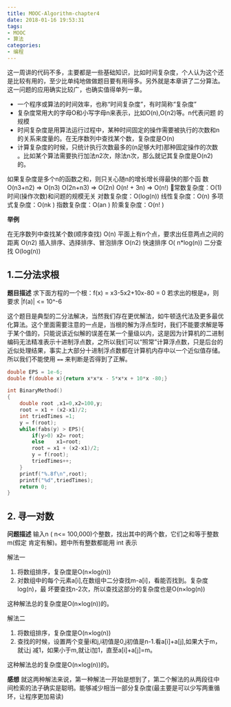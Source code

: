 ```yaml
---
title: MOOC-Algorithm-chapter4
date: 2018-01-16 19:53:31
tags:
- MOOC
- 算法
categories:
- 编程
---
```


这一周讲的代码不多，主要都是一些基础知识，比如时间复杂度，个人认为这个还是比较有用的，至少比单纯地做做题目要有用得多。另外就是本章讲了二分算法。这一问题的应用确实比较广，也确实值得单列一章。

<!--more-->

- 一个程序或算法的时间效率，也称“时间复杂度”，有时简称“复杂度”
- 复杂度常用大的字母O和小写字母n来表示，比如O(n),O(n2)等。n代表问题 的规模
- 时间复杂度是用算法运行过程中，某种时间固定的操作需要被执行的次数和n 的关系来度量的。在无序数列中查找某个数，复杂度是O(n)
- 计算复杂度的时候，只统计执行次数最多的(n足够大时)那种固定操作的次数 。比如某个算法需要执行加法n2次，除法n次，那么就记其复杂度是O(n2)的。



如果复杂度是多个n的函数之和，则只关心随n的增长增长得最快的那个函 数
O(n3+n2) => O(n3)
O(2n+n3) => O(2n)
O(n! + 3n) => O(n!)
常数复杂度：O(1) 时间(操作次数)和问题的规模无关 
对数复杂度：O(log(n)) 
线性复杂度：O(n) 
多项式复杂度：O(nk ) 
指数复杂度：O(an ) 
阶乘复杂度：O(n! )

**举例**

在无序数列中查找某个数(顺序查找) O(n) 
平面上有n个点，要求出任意两点之间的距离 O(n2) 
插入排序、选择排序、冒泡排序 O(n2) 
快速排序 O( n*log(n)) 
二分查找 O(log(n))


## 1.二分法求根

**题目描述** 求下面方程的一个根：f(x) = x3-5x2+10x-80 = 0 若求出的根是a，则要求 |f(a)| <= 10^-6

这个题目是典型的二分法解决，当然我们存在更优解法，如牛顿迭代法及更多最优化算法。这个里面需要注意的一点是，当根的解为浮点型时，我们不能要求解是等于某个值的，只能说该近似解的误差在某一个量级以内，这是因为计算机的二进制编码无法精准表示十进制浮点数，之所以我们可以“照常”计算浮点数，只是后台的近似处理结果，事实上大部分十进制浮点数都在计算机内存中以一个近似值存储。所以我们不能使用 `==` 来判断是否得到了正解。


```c
double EPS = 1e-6;
double f(double x){return x*x*x - 5*x*x + 10*x -80;}

int BinaryMethod()
{
    double root ,x1=0,x2=100,y;
    root = x1 + (x2-x1)/2;
    int triedTimes =1;
    y = f(root);
    while(fabs(y) > EPS){
        if(y>0) x2= root;
        else    x1=root;
        root = x1 + (x2-x1)/2;
        y = f(root);
        triedTimes++;
    }
    printf("%.8f\n",root);
    printf("%d",triedTimes);
    return 0;
}

```


## 2. 寻一对数

**问题描述** 输入n ( n<= 100,000)个整数，找出其中的两个数，它们之和等于整数m(假定 肯定有解)。题中所有整数都能用 int 表示

解法一

1. 将数组排序，复杂度是O(n×log(n)) 
2. 对数组中的每个元素a\[i\],在数组中二分查找m-a\[i\]，看能否找到。复杂度log(n)，最 坏要查找n-2次，所以查找这部分的复杂度也是O(n×log(n))

这种解法总的复杂度是O(n×log(n))的。

解法二

1. 将数组排序，复杂度是O(n×log(n)) 
2. 查找的时候，设置两个变量i和j,i初值是0,j初值是n-1.看a\[i\]+a\[j\],如果大于m，就让j 减1，如果小于m,就让i加1，直至a\[i\]+a\[j\]=m。

这种解法总的复杂度是O(n×log(n))的。

**感想** 就这两种解法来说，第一种解法一开始是想到了，第二个解法的从两段往中间检索的法子确实是聪明。能够减少相当一部分复杂度(最主要是可以少写两重循环，让程序更加易读)


